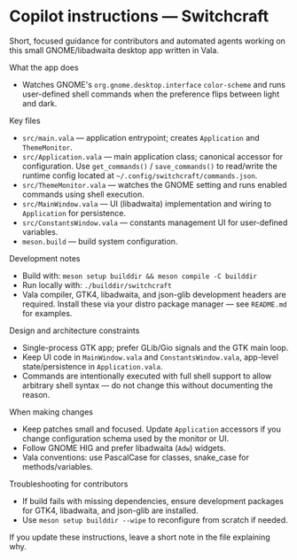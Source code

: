 <!-- Guidance for AI coding agents working on the Switchcraft repo. -->

# Copilot instructions — Switchcraft

Short, focused guidance for contributors and automated agents working on this small GNOME/libadwaita desktop app written in Vala.

What the app does
- Watches GNOME's `org.gnome.desktop.interface` `color-scheme` and runs user-defined shell commands when the preference flips between light and dark.

Key files
- `src/main.vala` — application entrypoint; creates `Application` and `ThemeMonitor`.
- `src/Application.vala` — main application class; canonical accessor for configuration. Use `get_commands()` / `save_commands()` to read/write the runtime config located at `~/.config/switchcraft/commands.json`.
- `src/ThemeMonitor.vala` — watches the GNOME setting and runs enabled commands using shell execution.
- `src/MainWindow.vala` — UI (libadwaita) implementation and wiring to `Application` for persistence.
- `src/ConstantsWindow.vala` — constants management UI for user-defined variables.
- `meson.build` — build system configuration.

Development notes
- Build with: `meson setup builddir && meson compile -C builddir`
- Run locally with: `./builddir/switchcraft`
- Vala compiler, GTK4, libadwaita, and json-glib development headers are required. Install these via your distro package manager — see `README.md` for examples.

Design and architecture constraints
- Single-process GTK app; prefer GLib/Gio signals and the GTK main loop.
- Keep UI code in `MainWindow.vala` and `ConstantsWindow.vala`, app-level state/persistence in `Application.vala`.
- Commands are intentionally executed with full shell support to allow arbitrary shell syntax — do not change this without documenting the reason.

When making changes
- Keep patches small and focused. Update `Application` accessors if you change configuration schema used by the monitor or UI.
- Follow GNOME HIG and prefer libadwaita (`Adw`) widgets.
- Vala conventions: use PascalCase for classes, snake_case for methods/variables.

Troubleshooting for contributors
- If build fails with missing dependencies, ensure development packages for GTK4, libadwaita, and json-glib are installed.
- Use `meson setup builddir --wipe` to reconfigure from scratch if needed.

If you update these instructions, leave a short note in the file explaining why.
